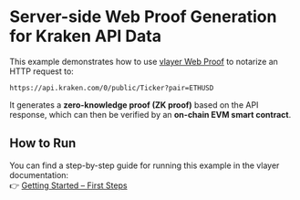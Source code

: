 # Server-side Web Proof Generation for Kraken API Data

This example demonstrates how to use [vlayer Web Proof](https://book.vlayer.xyz/features/web.html) to notarize an HTTP request to:

```
https://api.kraken.com/0/public/Ticker?pair=ETHUSD
```

It generates a **zero-knowledge proof (ZK proof)** based on the API response, which can then be verified by an **on-chain EVM smart contract**.

## How to Run

You can find a step-by-step guide for running this example in the vlayer documentation:  
👉 [Getting Started – First Steps](https://book.vlayer.xyz/getting-started/first-steps.html)
